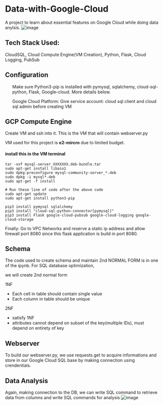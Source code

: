 # Data-with-Google-Cloud

A project to learn about essential features on Google Cloud while doing data anylsis.
![image](https://github.com/weibb123/Data-with-Google-Cloud/assets/84426364/9980761d-0529-4599-8a86-fa29ca689563)



## Tech Stack Used:
CloudSQL, Cloud Compute Engine(VM Creation), Python, Flask, Cloud Logging, PubSub

## Configuration
<ul> Make sure Python3-pip is installed with pymysql, sqlalchemy, cloud-sql-python, Flask, Google-cloud. More details below. </ul>

<ul> Google Cloud Platform: Give service account: cloud sql client and cloud sql admin before creating VM </ul>


## GCP Compute Engine
Create VM and ssh into it. This is the VM that will contain webserver.py

VM used for this project is <b>e2-mircro</b> due to limited budget.

#### install this in the VM terminal
```
tar -xvf mysql-server_XXXXXXX.deb-bundle.tar
sudo apt-get install libaio1
sudo dpkg-preconfigure mysql-community-server_*.deb
sudo dpkg -i mysql*.deb
sudo apt-get -f install
```

```
# Run these line of code after the above code
sudo apt-get update
sudo apt-get install python3-pip

pip3 install pymysql sqlalchemy
pip3 install "cloud-sql-python-connector[pymysql]"
pip3 install Flask google-cloud-pubsub google-cloud-logging google-cloud-storage
```
Finally: Go to VPC Networks and reserve a static ip address and allow firewall port 8080 since this flask application is build in port 8080.

## Schema
The code used to create schema and maintain 2nd NORMAL FORM is in one of the ipynb. For SQL database optimization,

we will create 2nd normal form

1NF

- Each cell in table should contain single value
- Each column in table should be unique

2NF

- satisfy 1NF
- attributes cannot depend on subset of the key(multiple IDs), must depend on entirety of key

## Webserver
To build our webserver.py, we use requests.get to acquire informations and store in our Google Cloud SQL base by making connection using crendentials.


## Data Analysis
Again, making connection to the DB, we can write SQL command to retrieve data from columns and write SQL commands for analysis
![image](https://github.com/weibb123/Data-with-Google-Cloud/assets/84426364/9be39caf-5cc2-4cc2-ba1f-66470a16dd33)





